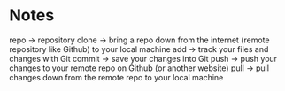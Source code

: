 # Notes

repo -> repository
clone -> bring a repo down from the internet (remote repository like Github) to your local machine
add -> track your files and changes with Git
commit -> save your changes into Git
push -> push your changes to your remote repo on Github (or another website)
pull -> pull changes down from the remote repo to your local machine

